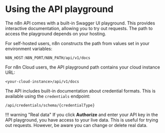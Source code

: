 # Using the API playground

The n8n API comes with a built-in Swagger UI playground. This provides interactive documentation, allowing you to try out requests. The path to access the playground depends on your hosting.

For self-hosted users, n8n constructs the path from values set in your environment variables:

```shell
N8N_HOST:N8N_PORT/N8N_PATH/api/v1/docs
```

For n8n Cloud users, the API playground path contains your cloud instance URL:

```shell
<your-cloud-instance>/api/v1/docs
```

The API includes built-in documentation about credential formats. This is available using the `credentials` endpoint:

```shell
/api/credentials/schema/{credentialType}
```

!!! warning "Real data"
    If you click **Authorize** and enter your API key in the API playground, you have access to your live data. This is useful for trying out requests. However, be aware you can change or delete real data.